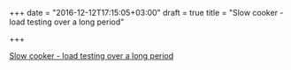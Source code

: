 +++
date = "2016-12-12T17:15:05+03:00"
draft = true
title = "Slow cooker - load testing over a long period"

+++

<p><a href="https://github.com/buoyantio/slow_cooker">Slow cooker - load testing over a long period</a></p>
